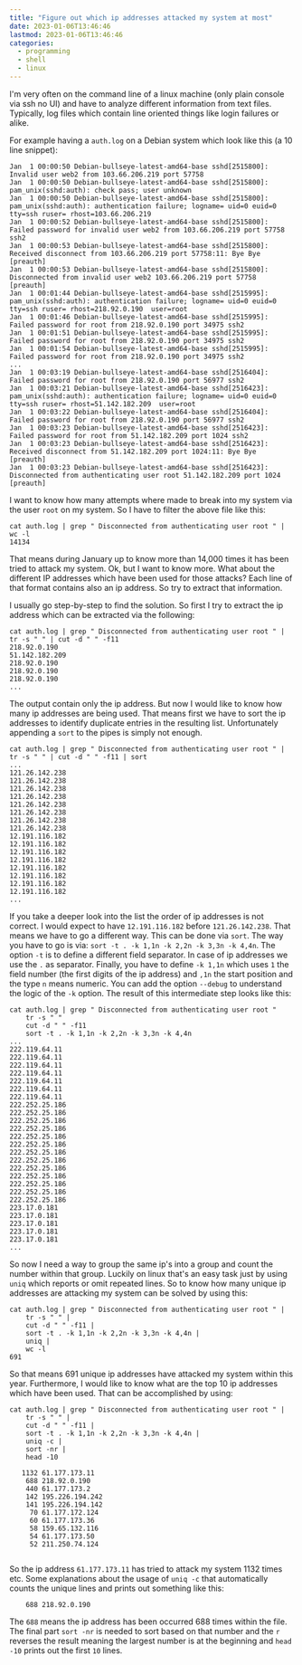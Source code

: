 ```yaml
---
title: "Figure out which ip addresses attacked my system at most"
date: 2023-01-06T13:46:46
lastmod: 2023-01-06T13:46:46
categories:
  - programming
  - shell
  - linux
---
```

I'm very often on the command line of a linux machine (only plain console via ssh no UI) and 
have to analyze different information from text files. Typically, log files which contain
line oriented things like login failures or alike.

For example having a `auth.log` on a Debian system which look like this (a 10 line snippet):
```text
Jan  1 00:00:50 Debian-bullseye-latest-amd64-base sshd[2515800]: Invalid user web2 from 103.66.206.219 port 57758
Jan  1 00:00:50 Debian-bullseye-latest-amd64-base sshd[2515800]: pam_unix(sshd:auth): check pass; user unknown
Jan  1 00:00:50 Debian-bullseye-latest-amd64-base sshd[2515800]: pam_unix(sshd:auth): authentication failure; logname= uid=0 euid=0 tty=ssh ruser= rhost=103.66.206.219 
Jan  1 00:00:52 Debian-bullseye-latest-amd64-base sshd[2515800]: Failed password for invalid user web2 from 103.66.206.219 port 57758 ssh2
Jan  1 00:00:53 Debian-bullseye-latest-amd64-base sshd[2515800]: Received disconnect from 103.66.206.219 port 57758:11: Bye Bye [preauth]
Jan  1 00:00:53 Debian-bullseye-latest-amd64-base sshd[2515800]: Disconnected from invalid user web2 103.66.206.219 port 57758 [preauth]
Jan  1 00:01:44 Debian-bullseye-latest-amd64-base sshd[2515995]: pam_unix(sshd:auth): authentication failure; logname= uid=0 euid=0 tty=ssh ruser= rhost=218.92.0.190  user=root
Jan  1 00:01:46 Debian-bullseye-latest-amd64-base sshd[2515995]: Failed password for root from 218.92.0.190 port 34975 ssh2
Jan  1 00:01:51 Debian-bullseye-latest-amd64-base sshd[2515995]: Failed password for root from 218.92.0.190 port 34975 ssh2
Jan  1 00:01:54 Debian-bullseye-latest-amd64-base sshd[2515995]: Failed password for root from 218.92.0.190 port 34975 ssh2
...
Jan  1 00:03:19 Debian-bullseye-latest-amd64-base sshd[2516404]: Failed password for root from 218.92.0.190 port 56977 ssh2
Jan  1 00:03:21 Debian-bullseye-latest-amd64-base sshd[2516423]: pam_unix(sshd:auth): authentication failure; logname= uid=0 euid=0 tty=ssh ruser= rhost=51.142.182.209  user=root
Jan  1 00:03:22 Debian-bullseye-latest-amd64-base sshd[2516404]: Failed password for root from 218.92.0.190 port 56977 ssh2
Jan  1 00:03:23 Debian-bullseye-latest-amd64-base sshd[2516423]: Failed password for root from 51.142.182.209 port 1024 ssh2
Jan  1 00:03:23 Debian-bullseye-latest-amd64-base sshd[2516423]: Received disconnect from 51.142.182.209 port 1024:11: Bye Bye [preauth]
Jan  1 00:03:23 Debian-bullseye-latest-amd64-base sshd[2516423]: Disconnected from authenticating user root 51.142.182.209 port 1024 [preauth]
```
I want to know how many attempts where made to break into my system via the user `root` on my system.
So I have to filter the above file like this:
```shell
cat auth.log | grep " Disconnected from authenticating user root " | wc -l
14134
```
That means during January up to know more than 14,000 times it has been tried to attack my system. Ok, but 
I want to know more. What about the different IP addresses which have been used for those attacks? Each line of that
format contains also an ip address. So try to extract that information.

I usually go step-by-step to find the solution. So first I try to extract the ip address which can be extracted
via the following:
```shell
cat auth.log | grep " Disconnected from authenticating user root " | tr -s " " | cut -d " " -f11
218.92.0.190
51.142.182.209
218.92.0.190
218.92.0.190
218.92.0.190
...
```
The output contain only the ip address. But now I would like to know how many ip addresses are being used.
That means first we have to sort the ip addresses to identify duplicate entries in the resulting list.
Unfortunately appending a `sort` to the pipes is simply not enough.
```shell
cat auth.log | grep " Disconnected from authenticating user root " | tr -s " " | cut -d " " -f11 | sort
...
121.26.142.238
121.26.142.238
121.26.142.238
121.26.142.238
121.26.142.238
121.26.142.238
121.26.142.238
121.26.142.238
12.191.116.182
12.191.116.182
12.191.116.182
12.191.116.182
12.191.116.182
12.191.116.182
12.191.116.182
12.191.116.182
...
```
If you take a deeper look into the list the order of ip addresses is not correct. I would expect to 
have `12.191.116.182` before `121.26.142.238`. That means we have to go a different way. This can be done via `sort`.
The way you have to go is via: `sort -t . -k 1,1n -k 2,2n -k 3,3n -k 4,4n`. The option `-t` is to define a different
field separator. In case of ip addresses we use the `.` as separator. Finally, you have to define `-k 1,1n` which 
uses `1` the field number (the first digits of the ip address) and `,1n` the start position and the type `n` means
numeric. You can add the option `--debug` to understand the logic of the `-k` option. The result of 
this intermediate step looks like this:

```shell
cat auth.log | grep " Disconnected from authenticating user root " 
    tr -s " "
    cut -d " " -f11
    sort -t . -k 1,1n -k 2,2n -k 3,3n -k 4,4n
...
222.119.64.11
222.119.64.11
222.119.64.11
222.119.64.11
222.119.64.11
222.119.64.11
222.119.64.11
222.252.25.186
222.252.25.186
222.252.25.186
222.252.25.186
222.252.25.186
222.252.25.186
222.252.25.186
222.252.25.186
222.252.25.186
222.252.25.186
222.252.25.186
222.252.25.186
222.252.25.186
223.17.0.181
223.17.0.181
223.17.0.181
223.17.0.181
223.17.0.181
...
```
So now I need a way to group the same ip's into a group and count the number within that group. 
Luckily on linux that's an easy task just by using `uniq` which reports or omit repeated lines. So to know how many unique 
ip addresses are attacking my system can be solved by using this:
```shell
cat auth.log | grep " Disconnected from authenticating user root " |  
    tr -s " " |
    cut -d " " -f11 |
    sort -t . -k 1,1n -k 2,2n -k 3,3n -k 4,4n |
    uniq |
    wc -l
691
```
So that means 691 unique ip addresses have attacked my system within this year. Furthermore,
I would like to know what are the top 10 ip addresses which have been used. That can be accomplished
by using:
```shell
cat auth.log | grep " Disconnected from authenticating user root " |  
    tr -s " " |
    cut -d " " -f11 |
    sort -t . -k 1,1n -k 2,2n -k 3,3n -k 4,4n |
    uniq -c |
    sort -nr |
    head -10
   
   1132 61.177.173.11
    688 218.92.0.190
    440 61.177.173.2
    142 195.226.194.242
    141 195.226.194.142
     70 61.177.172.124
     60 61.177.173.36
     58 159.65.132.116
     54 61.177.173.50
     52 211.250.74.124
    
```
So the ip address `61.177.173.11` has tried to attack my system 1132 times etc. 
Some explanations about the usage of `uniq -c` that automatically counts the unique lines and prints out something
like this:
```text
    688 218.92.0.190
```
The `688` means the ip address has been occurred 688 times within the file. The final part `sort -nr` is
needed to sort based on that number and the `r` reverses the result meaning the largest number is at the 
beginning and `head -10` prints out the first `10` lines.
